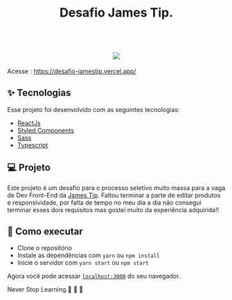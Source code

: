 <h1 align="center" >
Desafio James Tip.
</h1>




<br>

<h1 align="center" >



  <img  src="https://user-images.githubusercontent.com/60237326/173266707-6a92f28a-ca66-453c-9e3f-6517469f2bac.png">
  


  
  
  </h1>

 Acesse : https://desafio-jamestip.vercel.app/




## ✨ Tecnologias

Esse projeto foi desenvolvido com as seguintes tecnologias:

- [ReactJs](https://pt-br.reactjs.org/)
- [Styled Components](https://styled-components.com/)
- [Sass](https://sass-lang.com/)
- [Typescript](https://www.typescriptlang.org/docs/)


## 💻 Projeto

Este projeto é um desafio para o processo seletivo muito massa para a vaga de Dev Front-End da [James Tip](https://jamestip.com/?gclid=CjwKCAjwnZaVBhA6EiwAVVyv9AcITyq3ieXcwszT5ZjdTtlakeb4iMju2U7uPQZZvEkOnBABJDvN0xoCdfIQAvD_BwE).
Faltou terminar a parte de editar produtos e responsividade, por falta de tempo no meu dia a dia não consegui terminar esses dois requisitos mas gostei muito da experiência adquirida!! 



## 🚀 Como executar

- Clone o repositório
- Instale as dependências com `yarn` ou `npm install`
- Inicie o servidor com `yarn start` ou `npm start`

Agora você pode acessar [`localhost:3000`](http://localhost:3000) do seu navegador.

Never Stop Learning.🚀 🚀 🚀 

